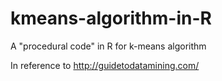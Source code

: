 # kmeans-algorithm-in-R
A "procedural code" in R for k-means algorithm

In reference to http://guidetodatamining.com/
